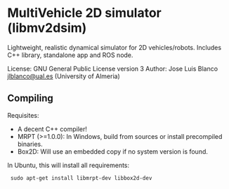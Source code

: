 MultiVehicle 2D simulator (libmv2dsim) 
======================================
Lightweight, realistic dynamical simulator for 2D vehicles/robots. 
Includes C++ library, standalone app and ROS node.

License: GNU General Public License version 3
Author: Jose Luis Blanco <jlblanco@ual.es> (University of Almeria)

Compiling
----------
Requisites:
 * A decent C++ compiler!
 * MRPT (>=1.0.0): In Windows, build from sources or install precompiled binaries. 
 * Box2D: Will use an embedded copy if no system version is found.

In Ubuntu, this will install all requirements:

     sudo apt-get install libmrpt-dev libbox2d-dev

